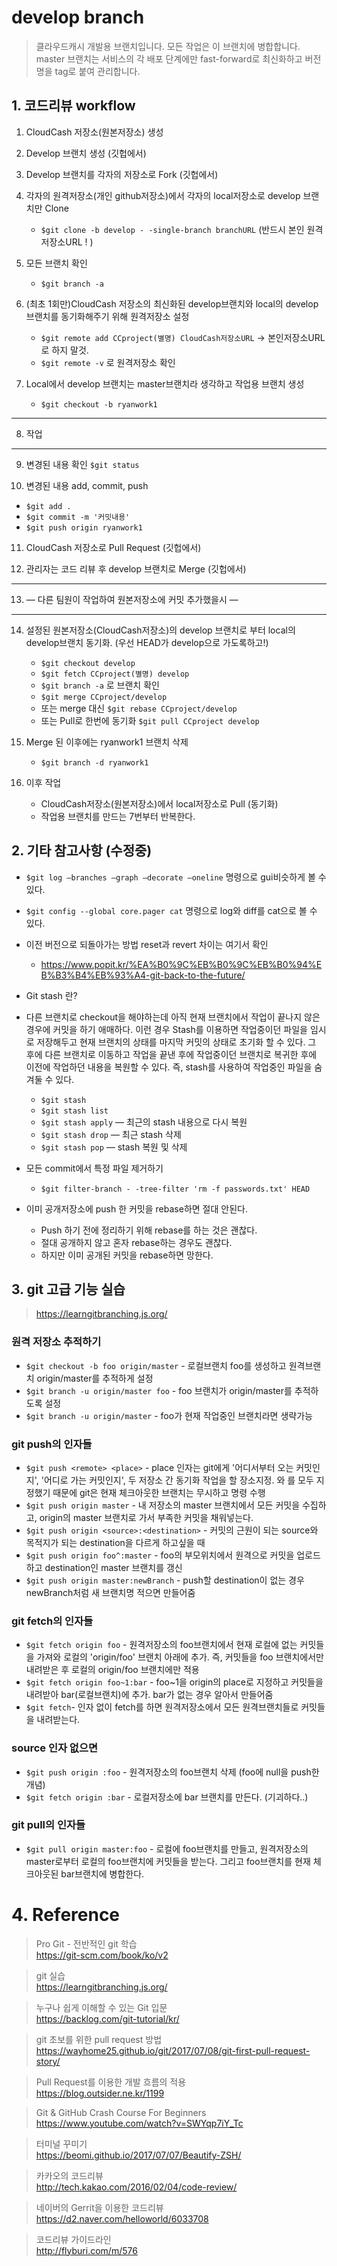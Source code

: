 # develop branch
>클라우드캐시 개발용 브랜치입니다. 모든 작업은 이 브랜치에 병합합니다.  
>master 브랜치는 서비스의 각 배포 단계에만 fast-forward로 최신화하고 버전명을 tag로 붙여 관리합니다.

## 1. 코드리뷰 workflow

1. CloudCash 저장소(원본저장소) 생성

2. Develop 브랜치 생성 (깃헙에서)

3. Develop 브랜치를 각자의 저장소로 Fork (깃헙에서)

4. 각자의 원격저장소(개인 github저장소)에서 각자의 local저장소로 develop 브랜치만 Clone
   - `$git clone -b develop - -single-branch branchURL` (반드시 본인 원격저장소URL ! )

5. 모든 브랜치 확인
   - `$git branch -a`

6. (최초 1회만)CloudCash 저장소의 최신화된 develop브랜치와 local의 develop브랜치를 동기화해주기 위해 원격저장소 설정
   - `$git remote add CCproject(별명) CloudCash저장소URL` -> 본인저장소URL로 하지 말것.
   - `$git remote -v` 로 원격저장소 확인

7. Local에서 develop 브랜치는 master브랜치라 생각하고 작업용 브랜치 생성
   - `$git checkout -b ryanwork1`

------------------------------------------------------------
8. 작업
------------------------------------------------------------

9. 변경된 내용 확인 `$git status`

10. 변경된 내용 add, commit, push
   - `$git add .`
   - `$git commit -m '커밋내용'`
   - `$git push origin ryanwork1`

11. CloudCash 저장소로 Pull Request (깃헙에서)

12. 관리자는 코드 리뷰 후 develop 브랜치로 Merge (깃헙에서)

------------------------------------------------------------
13. — 다른 팀원이 작업하여 원본저장소에 커밋 추가했을시 — 
------------------------------------------------------------

14. 설정된 원본저장소(CloudCash저장소)의 develop 브랜치로 부터 local의 develop브랜치 동기화. (우선 HEAD가 develop으로 가도록하고!)
    - `$git checkout develop`
    - `$git fetch CCproject(별명) develop`
    - `$git branch -a` 로 브랜치 확인
    - `$git merge CCproject/develop`
    - 또는 merge 대신 `$git rebase CCproject/develop`
    - 또는 Pull로 한번에 동기화 `$git pull CCproject develop`

15. Merge 된 이후에는 ryanwork1 브랜치 삭제
    - `$git branch -d ryanwork1`

16. 이후 작업
    - CloudCash저장소(원본저장소)에서 local저장소로 Pull (동기화)
    - 작업용 브랜치를 만드는 7번부터 반복한다.
  
    
      
        
          
          
## 2. 기타 참고사항 (수정중)

- `$git log —branches —graph —decorate —oneline` 명령으로 gui비슷하게 볼 수 있다.

- `$git config --global core.pager cat` 명령으로 log와 diff를 cat으로 볼 수 있다.

- 이전 버전으로 되돌아가는 방법 reset과 revert 차이는 여기서 확인
   - https://www.popit.kr/%EA%B0%9C%EB%B0%9C%EB%B0%94%EB%B3%B4%EB%93%A4-git-back-to-the-future/

- Git stash 란?
- 다른 브랜치로 checkout을 해야하는데 아직 현재 브랜치에서 작업이 끝나지 않은 경우에 커밋을 하기 애매하다. 이런 경우 Stash를 이용하면 작업중이던 파일을 임시로 저장해두고 현재 브랜치의 상태를 마지막 커밋의 상태로 초기화 할 수 있다. 그 후에 다른 브랜치로 이동하고 작업을 끝낸 후에 작업중이던 브랜치로 복귀한 후에 이전에 작업하던 내용을 복원할 수 있다. 즉, stash를 사용하여 작업중인 파일을 숨겨둘 수 있다.
   - `$git stash`
   - `$git stash list`
   - `$git stash apply` — 최근의 stash 내용으로 다시 복원
   - `$git stash drop` — 최근 stash 삭제
   - `$git stash pop` — stash 복원 및 삭제

- 모든 commit에서 특정 파일 제거하기
   - `$git filter-branch - -tree-filter 'rm -f passwords.txt' HEAD`

- 이미 공개저장소에 push 한 커밋을 rebase하면 절대 안된다.
   - Push 하기 전에 정리하기 위해 rebase를 하는 것은 괜찮다.
   - 절대 공개하지 않고 혼자 rebase하는 경우도 괜찮다.
   - 하지만 이미 공개된 커밋을 rebase하면 망한다.






## 3. git 고급 기능 실습  
>https://learngitbranching.js.org/

### 원격 저장소 추적하기  
- `$git checkout -b foo origin/master` - 로컬브랜치 foo를 생성하고 원격브랜치 origin/master를 추적하게 설정  
- `$git branch -u origin/master foo` - foo 브랜치가 origin/master를 추적하도록 설정  
- `$git branch -u origin/master` - foo가 현재 작업중인 브랜치라면 생략가능  

### git push의 인자들
- `$git push <remote> <place>` - place 인자는 git에게 '어디서부터 오는 커밋인지', '어디로 가는 커밋인지', 두 저장소 간 동기화 작업을 할 장소지정. <remote>와 <place>를 모두 지정했기 때문에 git은 현재 체크아웃한 브랜치는 무시하고 명령 수행  
- `$git push origin master` - 내 저장소의 master 브랜치에서 모든 커밋을 수집하고, origin의 master 브랜치로 가서 부족한 커밋을 채워넣는다.
- `$git push origin <source>:<destination>` - 커밋의 근원이 되는 source와 목적지가 되는 destination을 다르게 하고싶을 때
- `$git push origin foo^:master` - foo의 부모위치에서 원격으로 커밋을 업로드하고 destination인 master 브랜치를 갱신
- `$git push origin master:newBranch` - push할 destination이 없는 경우 newBranch처럼 새 브랜치명 적으면 만들어줌

### git fetch의 인자들
- `$git fetch origin foo` - 원격저장소의 foo브랜치에서 현재 로컬에 없는 커밋들을 가져와 로컬의 'origin/foo' 브랜치 아래에 추가. 즉, 커밋들을 foo 브랜치에서만 내려받은 후 로컬의 origin/foo 브랜치에만 적용
- `$git fetch origin foo~1:bar` - foo~1을 origin의 place로 지정하고 커밋들을 내려받아 bar(로컬브랜치)에 추가. bar가 없는 경우 알아서 만들어줌
- `$git fetch`- 인자 없이 fetch를 하면 원격저장소에서 모든 원격브랜치들로 커밋들을 내려받는다.

### source 인자 없으면
- `$git push origin :foo` - 원격저장소의 foo브랜치 삭제 (foo에 null을 push한 개념)
- `$git fetch origin :bar` - 로컬저장소에 bar 브랜치를 만든다. (기괴하다..)

### git pull의 인자들
- `$git pull origin master:foo` - 로컬에 foo브랜치를 만들고, 원격저장소의 master로부터 로컬의 foo브랜치에 커밋들을 받는다. 그리고 foo브랜치를 현재 체크아웃된 bar브랜치에 병합한다.



# 4. Reference
>Pro Git - 전반적인 git 학습  
https://git-scm.com/book/ko/v2

>git 실습  
https://learngitbranching.js.org/

>누구나 쉽게 이해할 수 있는 Git 입문  
https://backlog.com/git-tutorial/kr/

>git 초보를 위한 pull request 방법  
https://wayhome25.github.io/git/2017/07/08/git-first-pull-request-story/

>Pull Request를 이용한 개발 흐름의 적용  
https://blog.outsider.ne.kr/1199

>Git & GitHub Crash Course For Beginners  
https://www.youtube.com/watch?v=SWYqp7iY_Tc

>터미널 꾸미기  
https://beomi.github.io/2017/07/07/Beautify-ZSH/

>카카오의 코드리뷰  
http://tech.kakao.com/2016/02/04/code-review/

>네이버의 Gerrit을 이용한 코드리뷰  
https://d2.naver.com/helloworld/6033708

>코드리뷰 가이드라인  
http://flyburi.com/m/576
